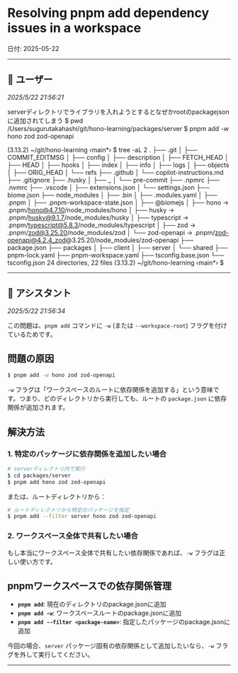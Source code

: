 # Resolving pnpm add dependency issues in a workspace

日付: 2025-05-22

---

## 👤 ユーザー
*2025/5/22 21:56:21*

serverディレクトリでライブラリを入れようとするとなぜかrootのpackagejsonに追加されてしまう
$ pwd                             
/Users/sugurutakahashi/git/hono-learning/packages/server
$ pnpm add -w hono zod zod-openapi

(3.13.2) ~/git/hono-learning  ‹main*› $ tree -aL 2
.
├── .git
│   ├── COMMIT_EDITMSG
│   ├── config
│   ├── description
│   ├── FETCH_HEAD
│   ├── HEAD
│   ├── hooks
│   ├── index
│   ├── info
│   ├── logs
│   ├── objects
│   ├── ORIG_HEAD
│   └── refs
├── .github
│   └── copilot-instructions.md
├── .gitignore
├── .husky
│   ├── _
│   └── pre-commit
├── .npmrc
├── .nvmrc
├── .vscode
│   ├── extensions.json
│   └── settings.json
├── biome.json
├── node_modules
│   ├── .bin
│   ├── .modules.yaml
│   ├── .pnpm
│   ├── .pnpm-workspace-state.json
│   ├── @biomejs
│   ├── hono -&gt; .pnpm/hono@4.7.10/node_modules/hono
│   ├── husky -&gt; .pnpm/husky@9.1.7/node_modules/husky
│   ├── typescript -&gt; .pnpm/typescript@5.8.3/node_modules/typescript
│   ├── zod -&gt; .pnpm/zod@3.25.20/node_modules/zod
│   └── zod-openapi -&gt; .pnpm/zod-openapi@4.2.4_zod@3.25.20/node_modules/zod-openapi
├── package.json
├── packages
│   ├── client
│   ├── server
│   └── shared
├── pnpm-lock.yaml
├── pnpm-workspace.yaml
├── tsconfig.base.json
└── tsconfig.json
24 directories, 22 files
(3.13.2) ~/git/hono-learning  ‹main*› $

---

## 🤖 アシスタント
*2025/5/22 21:56:34*

この問題は、`pnpm add` コマンドに `-w` (または `--workspace-root`) フラグを付けているためです。

## 問題の原因

```bash
$ pnpm add -w hono zod zod-openapi
```

`-w` フラグは「ワークスペースのルートに依存関係を追加する」という意味です。つまり、どのディレクトリから実行しても、ルートの `package.json` に依存関係が追加されます。

## 解決方法

### 1. 特定のパッケージに依存関係を追加したい場合

```bash
# serverディレクトリ内で実行
$ cd packages/server
$ pnpm add hono zod zod-openapi
```

または、ルートディレクトリから：

```bash
# ルートディレクトリから特定のパッケージを指定
$ pnpm add --filter server hono zod zod-openapi
```

### 2. ワークスペース全体で共有したい場合

もし本当にワークスペース全体で共有したい依存関係であれば、`-w` フラグは正しい使い方です。

## pnpmワークスペースでの依存関係管理

- **`pnpm add`**: 現在のディレクトリのpackage.jsonに追加
- **`pnpm add -w`**: ワークスペースルートのpackage.jsonに追加
- **`pnpm add --filter <package-name>`**: 指定したパッケージのpackage.jsonに追加

今回の場合、`server` パッケージ固有の依存関係として追加したいなら、`-w` フラグを外して実行してください。

---
